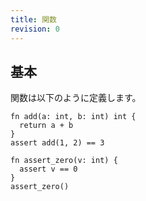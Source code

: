 ```yaml
---
title: 関数
revision: 0
---
```


## 基本

関数は以下のように定義します。

```
fn add(a: int, b: int) int {
  return a + b
}
assert add(1, 2) == 3

fn assert_zero(v: int) {
  assert v == 0
}
assert_zero()
```
